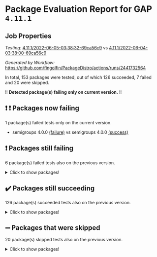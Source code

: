 # Package Evaluation Report for GAP `4.11.1`

## Job Properties

*Testing:* [4.11.1/2022-06-05-03:38:32-69ca56c9](https://github.com/fingolfin/PackageDistro/blob/data/reports/4.11.1/2022-06-05-03:38:32-69ca56c9) vs [4.11.1/2022-06-04-03:38:00-69ca56c9](https://github.com/fingolfin/PackageDistro/blob/data/reports/4.11.1/2022-06-04-03:38:00-69ca56c9)

*Generated by Workflow:* https://github.com/fingolfin/PackageDistro/actions/runs/2441732564

In total, 153 packages were tested, out of which 126 succeeded, 7 failed and 20 were skipped.

:bangbang: **Detected package(s) failing only on current version.** :bangbang:

## :exclamation: :exclamation: Packages now failing

1 package(s) failed tests only on the current version.
- semigroups 4.0.0 [(failure)](https://github.com/fingolfin/PackageDistro/runs/6742404340?check_suite_focus=true) vs semigroups 4.0.0 [(success)](https://github.com/fingolfin/PackageDistro/runs/6735567118?check_suite_focus=true)

## :exclamation: Packages still failing

6 package(s) failed tests also on the previous version.
<details><summary>Click to show packages!</summary>

- fining 1.4.1 [(failure)](https://github.com/fingolfin/PackageDistro/runs/6742402492?check_suite_focus=true)
- francy 1.2.4 [(failure)](https://github.com/fingolfin/PackageDistro/runs/6742402645?check_suite_focus=true)
- hap 1.39 [(failure)](https://github.com/fingolfin/PackageDistro/runs/6742402917?check_suite_focus=true)
- normalizinterface 1.3.2 [(failure)](https://github.com/fingolfin/PackageDistro/runs/6742403727?check_suite_focus=true)
- packagemanager 1.2 [(failure)](https://github.com/fingolfin/PackageDistro/runs/6742403865?check_suite_focus=true)
- recog 1.3.2 [(failure)](https://github.com/fingolfin/PackageDistro/runs/6742404234?check_suite_focus=true)
</details>

## :heavy_check_mark: Packages still succeeding

126 package(s) succeeded tests also on the previous version.
<details><summary>Click to show packages!</summary>

- ace 5.4 [(success)](https://github.com/fingolfin/PackageDistro/runs/6742401212?check_suite_focus=true)
- aclib 1.3.2 [(success)](https://github.com/fingolfin/PackageDistro/runs/6742401251?check_suite_focus=true)
- agt 0.2 [(success)](https://github.com/fingolfin/PackageDistro/runs/6742401282?check_suite_focus=true)
- alnuth 3.2.1 [(success)](https://github.com/fingolfin/PackageDistro/runs/6742401334?check_suite_focus=true)
- anupq 3.2.6 [(success)](https://github.com/fingolfin/PackageDistro/runs/6742401372?check_suite_focus=true)
- atlasrep 2.1.2 [(success)](https://github.com/fingolfin/PackageDistro/runs/6742401410?check_suite_focus=true)
- autodoc 2022.03.10 [(success)](https://github.com/fingolfin/PackageDistro/runs/6742401464?check_suite_focus=true)
- automata 1.15 [(success)](https://github.com/fingolfin/PackageDistro/runs/6742401512?check_suite_focus=true)
- automgrp 1.3.2 [(success)](https://github.com/fingolfin/PackageDistro/runs/6742401567?check_suite_focus=true)
- autpgrp 1.10.2 [(success)](https://github.com/fingolfin/PackageDistro/runs/6742401604?check_suite_focus=true)
- cap 2022.05-09 [(success)](https://github.com/fingolfin/PackageDistro/runs/6742401635?check_suite_focus=true)
- caratinterface 2.3.3 [(success)](https://github.com/fingolfin/PackageDistro/runs/6742401660?check_suite_focus=true)
- cddinterface 2020.06.24 [(success)](https://github.com/fingolfin/PackageDistro/runs/6742401687?check_suite_focus=true)
- circle 1.6.5 [(success)](https://github.com/fingolfin/PackageDistro/runs/6742401710?check_suite_focus=true)
- classicpres 1.22 [(success)](https://github.com/fingolfin/PackageDistro/runs/6742401738?check_suite_focus=true)
- cohomolo 1.6.10 [(success)](https://github.com/fingolfin/PackageDistro/runs/6742401778?check_suite_focus=true)
- congruence 1.2.4 [(success)](https://github.com/fingolfin/PackageDistro/runs/6742401825?check_suite_focus=true)
- corelg 1.56 [(success)](https://github.com/fingolfin/PackageDistro/runs/6742401867?check_suite_focus=true)
- crime 1.6 [(success)](https://github.com/fingolfin/PackageDistro/runs/6742401896?check_suite_focus=true)
- crisp 1.4.5 [(success)](https://github.com/fingolfin/PackageDistro/runs/6742401923?check_suite_focus=true)
- crypting 0.10 [(success)](https://github.com/fingolfin/PackageDistro/runs/6742401946?check_suite_focus=true)
- cryst 4.1.24 [(success)](https://github.com/fingolfin/PackageDistro/runs/6742401977?check_suite_focus=true)
- crystcat 1.1.9 [(success)](https://github.com/fingolfin/PackageDistro/runs/6742402004?check_suite_focus=true)
- ctbllib 1.3.4 [(success)](https://github.com/fingolfin/PackageDistro/runs/6742402042?check_suite_focus=true)
- cubefree 1.19 [(success)](https://github.com/fingolfin/PackageDistro/runs/6742402070?check_suite_focus=true)
- curlinterface 2.2.2 [(success)](https://github.com/fingolfin/PackageDistro/runs/6742402094?check_suite_focus=true)
- cvec 2.7.5 [(success)](https://github.com/fingolfin/PackageDistro/runs/6742402125?check_suite_focus=true)
- datastructures 0.2.7 [(success)](https://github.com/fingolfin/PackageDistro/runs/6742402162?check_suite_focus=true)
- deepthought 1.0.5 [(success)](https://github.com/fingolfin/PackageDistro/runs/6742402185?check_suite_focus=true)
- design 1.7 [(success)](https://github.com/fingolfin/PackageDistro/runs/6742402219?check_suite_focus=true)
- difsets 2.3.1 [(success)](https://github.com/fingolfin/PackageDistro/runs/6742402251?check_suite_focus=true)
- digraphs 1.5.3 [(success)](https://github.com/fingolfin/PackageDistro/runs/6742402278?check_suite_focus=true)
- edim 1.3.5 [(success)](https://github.com/fingolfin/PackageDistro/runs/6742402312?check_suite_focus=true)
- example 4.3.1 [(success)](https://github.com/fingolfin/PackageDistro/runs/6742402355?check_suite_focus=true)
- factint 1.6.3 [(success)](https://github.com/fingolfin/PackageDistro/runs/6742402387?check_suite_focus=true)
- ferret 1.0.7 [(success)](https://github.com/fingolfin/PackageDistro/runs/6742402419?check_suite_focus=true)
- fga 1.4.0 [(success)](https://github.com/fingolfin/PackageDistro/runs/6742402458?check_suite_focus=true)
- float 1.0.3 [(success)](https://github.com/fingolfin/PackageDistro/runs/6742402523?check_suite_focus=true)
- format 1.4.3 [(success)](https://github.com/fingolfin/PackageDistro/runs/6742402555?check_suite_focus=true)
- forms 1.2.7 [(success)](https://github.com/fingolfin/PackageDistro/runs/6742402577?check_suite_focus=true)
- fplsa 1.2.5 [(success)](https://github.com/fingolfin/PackageDistro/runs/6742402605?check_suite_focus=true)
- fr 2.4.8 [(success)](https://github.com/fingolfin/PackageDistro/runs/6742402618?check_suite_focus=true)
- fwtree 1.3 [(success)](https://github.com/fingolfin/PackageDistro/runs/6742402659?check_suite_focus=true)
- gbnp 1.0.5 [(success)](https://github.com/fingolfin/PackageDistro/runs/6742402686?check_suite_focus=true)
- generalizedmorphismsforcap 2022.05-01 [(success)](https://github.com/fingolfin/PackageDistro/runs/6742402727?check_suite_focus=true)
- genss 1.6.6 [(success)](https://github.com/fingolfin/PackageDistro/runs/6742402751?check_suite_focus=true)
- gradedringforhomalg 2022.03-01 [(success)](https://github.com/fingolfin/PackageDistro/runs/6742402775?check_suite_focus=true)
- grape 4.8.5 [(success)](https://github.com/fingolfin/PackageDistro/runs/6742402800?check_suite_focus=true)
- groupoids 1.69 [(success)](https://github.com/fingolfin/PackageDistro/runs/6742402814?check_suite_focus=true)
- grpconst 2.6.2 [(success)](https://github.com/fingolfin/PackageDistro/runs/6742402839?check_suite_focus=true)
- guarana 0.96.3 [(success)](https://github.com/fingolfin/PackageDistro/runs/6742402859?check_suite_focus=true)
- guava 3.16 [(success)](https://github.com/fingolfin/PackageDistro/runs/6742402891?check_suite_focus=true)
- hapcryst 0.1.14 [(success)](https://github.com/fingolfin/PackageDistro/runs/6742402940?check_suite_focus=true)
- hecke 1.5.3 [(success)](https://github.com/fingolfin/PackageDistro/runs/6742402961?check_suite_focus=true)
- help 3.5 [(success)](https://github.com/fingolfin/PackageDistro/runs/6742402985?check_suite_focus=true)
- idrel 2.43 [(success)](https://github.com/fingolfin/PackageDistro/runs/6742403014?check_suite_focus=true)
- images 1.3.1 [(success)](https://github.com/fingolfin/PackageDistro/runs/6742403043?check_suite_focus=true)
- intpic 0.2.4 [(success)](https://github.com/fingolfin/PackageDistro/runs/6742403069?check_suite_focus=true)
- io 4.7.2 [(success)](https://github.com/fingolfin/PackageDistro/runs/6742403091?check_suite_focus=true)
- irredsol 1.4.3 [(success)](https://github.com/fingolfin/PackageDistro/runs/6742403110?check_suite_focus=true)
- json 2.1.0 [(success)](https://github.com/fingolfin/PackageDistro/runs/6742403135?check_suite_focus=true)
- jupyterkernel 1.4.1 [(success)](https://github.com/fingolfin/PackageDistro/runs/6742403165?check_suite_focus=true)
- jupyterviz 1.5.1 [(success)](https://github.com/fingolfin/PackageDistro/runs/6742403197?check_suite_focus=true)
- kan 1.34 [(success)](https://github.com/fingolfin/PackageDistro/runs/6742403225?check_suite_focus=true)
- kbmag 1.5.9 [(success)](https://github.com/fingolfin/PackageDistro/runs/6742403245?check_suite_focus=true)
- laguna 3.9.5 [(success)](https://github.com/fingolfin/PackageDistro/runs/6742403272?check_suite_focus=true)
- liealgdb 2.2.1 [(success)](https://github.com/fingolfin/PackageDistro/runs/6742403287?check_suite_focus=true)
- liepring 2.6 [(success)](https://github.com/fingolfin/PackageDistro/runs/6742403304?check_suite_focus=true)
- liering 2.4.2 [(success)](https://github.com/fingolfin/PackageDistro/runs/6742403318?check_suite_focus=true)
- linearalgebraforcap 2022.05-04 [(success)](https://github.com/fingolfin/PackageDistro/runs/6742403332?check_suite_focus=true)
- loops 3.4.1 [(success)](https://github.com/fingolfin/PackageDistro/runs/6742403362?check_suite_focus=true)
- lpres 1.0.3 [(success)](https://github.com/fingolfin/PackageDistro/runs/6742403382?check_suite_focus=true)
- majoranaalgebras 1.4 [(success)](https://github.com/fingolfin/PackageDistro/runs/6742403409?check_suite_focus=true)
- mapclass 1.4.5 [(success)](https://github.com/fingolfin/PackageDistro/runs/6742403441?check_suite_focus=true)
- matgrp 0.64 [(success)](https://github.com/fingolfin/PackageDistro/runs/6742403472?check_suite_focus=true)
- modisom 2.5.2 [(success)](https://github.com/fingolfin/PackageDistro/runs/6742403524?check_suite_focus=true)
- modulepresentationsforcap 2022.05-03 [(success)](https://github.com/fingolfin/PackageDistro/runs/6742403567?check_suite_focus=true)
- monoidalcategories 2022.05-06 [(success)](https://github.com/fingolfin/PackageDistro/runs/6742403593?check_suite_focus=true)
- nconvex 2020.11-04 [(success)](https://github.com/fingolfin/PackageDistro/runs/6742403623?check_suite_focus=true)
- nilmat 1.4.1 [(success)](https://github.com/fingolfin/PackageDistro/runs/6742403659?check_suite_focus=true)
- nock 1.5 [(success)](https://github.com/fingolfin/PackageDistro/runs/6742403693?check_suite_focus=true)
- nq 2.5.8 [(success)](https://github.com/fingolfin/PackageDistro/runs/6742403753?check_suite_focus=true)
- numericalsgps 1.3.0 [(success)](https://github.com/fingolfin/PackageDistro/runs/6742403785?check_suite_focus=true)
- openmath 11.5.1 [(success)](https://github.com/fingolfin/PackageDistro/runs/6742403820?check_suite_focus=true)
- orb 4.8.4 [(success)](https://github.com/fingolfin/PackageDistro/runs/6742403843?check_suite_focus=true)
- patternclass 2.4.2 [(success)](https://github.com/fingolfin/PackageDistro/runs/6742403897?check_suite_focus=true)
- permut 2.0.4 [(success)](https://github.com/fingolfin/PackageDistro/runs/6742403924?check_suite_focus=true)
- polenta 1.3.10 [(success)](https://github.com/fingolfin/PackageDistro/runs/6742403952?check_suite_focus=true)
- polymaking 0.8.6 [(success)](https://github.com/fingolfin/PackageDistro/runs/6742403983?check_suite_focus=true)
- primgrp 3.4.2 [(success)](https://github.com/fingolfin/PackageDistro/runs/6742404008?check_suite_focus=true)
- profiling 2.5.0 [(success)](https://github.com/fingolfin/PackageDistro/runs/6742404037?check_suite_focus=true)
- qpa 1.33 [(success)](https://github.com/fingolfin/PackageDistro/runs/6742404094?check_suite_focus=true)
- quagroup 1.8.3 [(success)](https://github.com/fingolfin/PackageDistro/runs/6742404131?check_suite_focus=true)
- radiroot 2.9 [(success)](https://github.com/fingolfin/PackageDistro/runs/6742404162?check_suite_focus=true)
- rcwa 4.6.4 [(success)](https://github.com/fingolfin/PackageDistro/runs/6742404194?check_suite_focus=true)
- rds 1.8 [(success)](https://github.com/fingolfin/PackageDistro/runs/6742404214?check_suite_focus=true)
- repndecomp 1.2.1 [(success)](https://github.com/fingolfin/PackageDistro/runs/6742404256?check_suite_focus=true)
- repsn 3.1.0 [(success)](https://github.com/fingolfin/PackageDistro/runs/6742404286?check_suite_focus=true)
- resclasses 4.7.2 [(success)](https://github.com/fingolfin/PackageDistro/runs/6742404305?check_suite_focus=true)
- scscp 2.3.1 [(success)](https://github.com/fingolfin/PackageDistro/runs/6742404319?check_suite_focus=true)
- sglppow 2.2 [(success)](https://github.com/fingolfin/PackageDistro/runs/6742404355?check_suite_focus=true)
- sgpviz 0.999.5 [(success)](https://github.com/fingolfin/PackageDistro/runs/6742404374?check_suite_focus=true)
- simpcomp 2.1.14 [(success)](https://github.com/fingolfin/PackageDistro/runs/6742404402?check_suite_focus=true)
- singular 2020.12.18 [(success)](https://github.com/fingolfin/PackageDistro/runs/6742404427?check_suite_focus=true)
- sla 1.5.3 [(success)](https://github.com/fingolfin/PackageDistro/runs/6742404445?check_suite_focus=true)
- smallgrp 1.5 [(success)](https://github.com/fingolfin/PackageDistro/runs/6742404474?check_suite_focus=true)
- smallsemi 0.6.13 [(success)](https://github.com/fingolfin/PackageDistro/runs/6742404493?check_suite_focus=true)
- sonata 2.9.4 [(success)](https://github.com/fingolfin/PackageDistro/runs/6742404521?check_suite_focus=true)
- sophus 1.25 [(success)](https://github.com/fingolfin/PackageDistro/runs/6742404540?check_suite_focus=true)
- spinsym 1.5.2 [(success)](https://github.com/fingolfin/PackageDistro/runs/6742404564?check_suite_focus=true)
- symbcompcc 1.3.2 [(success)](https://github.com/fingolfin/PackageDistro/runs/6742404586?check_suite_focus=true)
- thelma 1.3 [(success)](https://github.com/fingolfin/PackageDistro/runs/6742404611?check_suite_focus=true)
- tomlib 1.2.9 [(success)](https://github.com/fingolfin/PackageDistro/runs/6742404650?check_suite_focus=true)
- toric 1.9.5 [(success)](https://github.com/fingolfin/PackageDistro/runs/6742404680?check_suite_focus=true)
- transgrp 3.6.2 [(success)](https://github.com/fingolfin/PackageDistro/runs/6742404702?check_suite_focus=true)
- ugaly 4.0.2 [(success)](https://github.com/fingolfin/PackageDistro/runs/6742404722?check_suite_focus=true)
- unipot 1.5 [(success)](https://github.com/fingolfin/PackageDistro/runs/6742404747?check_suite_focus=true)
- unitlib 4.1.0 [(success)](https://github.com/fingolfin/PackageDistro/runs/6742404772?check_suite_focus=true)
- utils 0.72 [(success)](https://github.com/fingolfin/PackageDistro/runs/6742404806?check_suite_focus=true)
- uuid 0.7 [(success)](https://github.com/fingolfin/PackageDistro/runs/6742404834?check_suite_focus=true)
- walrus 0.9991 [(success)](https://github.com/fingolfin/PackageDistro/runs/6742404863?check_suite_focus=true)
- wedderga 4.10.2 [(success)](https://github.com/fingolfin/PackageDistro/runs/6742404881?check_suite_focus=true)
- xmod 2.88 [(success)](https://github.com/fingolfin/PackageDistro/runs/6742404900?check_suite_focus=true)
- xmodalg 1.22 [(success)](https://github.com/fingolfin/PackageDistro/runs/6742404924?check_suite_focus=true)
- yangbaxter 0.10.0 [(success)](https://github.com/fingolfin/PackageDistro/runs/6742404943?check_suite_focus=true)
- zeromqinterface 0.13 [(success)](https://github.com/fingolfin/PackageDistro/runs/6742404970?check_suite_focus=true)
</details>

## :heavy_minus_sign: Packages that were skipped

20 package(s) skipped tests also on the previous version.
<details><summary>Click to show packages!</summary>

- 4ti2interface 2022.03-01 [(skipped)](https://github.com/fingolfin/PackageDistro/runs/6742365957?check_suite_focus=true)
- browse 1.8.14 [(skipped)](https://github.com/fingolfin/PackageDistro/runs/6742365957?check_suite_focus=true)
- examplesforhomalg 2022.03-01 [(skipped)](https://github.com/fingolfin/PackageDistro/runs/6742365957?check_suite_focus=true)
- gapdoc 1.6.5 [(skipped)](https://github.com/fingolfin/PackageDistro/runs/6742365957?check_suite_focus=true)
- gauss 2022.03-01 [(skipped)](https://github.com/fingolfin/PackageDistro/runs/6742365957?check_suite_focus=true)
- gaussforhomalg 2022.03-01 [(skipped)](https://github.com/fingolfin/PackageDistro/runs/6742365957?check_suite_focus=true)
- gradedmodules 2022.03-01 [(skipped)](https://github.com/fingolfin/PackageDistro/runs/6742365957?check_suite_focus=true)
- homalg 2022.03-01 [(skipped)](https://github.com/fingolfin/PackageDistro/runs/6742365957?check_suite_focus=true)
- homalgtocas 2022.03-01 [(skipped)](https://github.com/fingolfin/PackageDistro/runs/6742365957?check_suite_focus=true)
- io_forhomalg 2022.03-01 [(skipped)](https://github.com/fingolfin/PackageDistro/runs/6742365957?check_suite_focus=true)
- itc 1.5.1 [(skipped)](https://github.com/fingolfin/PackageDistro/runs/6742365957?check_suite_focus=true)
- localizeringforhomalg 2022.03-01 [(skipped)](https://github.com/fingolfin/PackageDistro/runs/6742365957?check_suite_focus=true)
- matricesforhomalg 2022.04-01 [(skipped)](https://github.com/fingolfin/PackageDistro/runs/6742365957?check_suite_focus=true)
- modules 2022.03-01 [(skipped)](https://github.com/fingolfin/PackageDistro/runs/6742365957?check_suite_focus=true)
- polycyclic 2.16 [(skipped)](https://github.com/fingolfin/PackageDistro/runs/6742365957?check_suite_focus=true)
- ringsforhomalg 2022.04-01 [(skipped)](https://github.com/fingolfin/PackageDistro/runs/6742365957?check_suite_focus=true)
- sco 2022.03-01 [(skipped)](https://github.com/fingolfin/PackageDistro/runs/6742365957?check_suite_focus=true)
- toolsforhomalg 2022.05-01 [(skipped)](https://github.com/fingolfin/PackageDistro/runs/6742365957?check_suite_focus=true)
- toricvarieties 2022.03.23 [(skipped)](https://github.com/fingolfin/PackageDistro/runs/6742365957?check_suite_focus=true)
- xgap 4.31 [(skipped)](https://github.com/fingolfin/PackageDistro/runs/6742365957?check_suite_focus=true)
</details>

